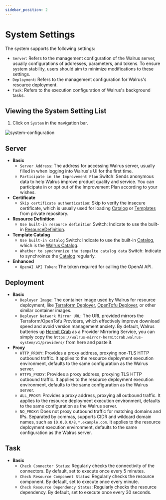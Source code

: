 ```yaml
---
sidebar_position: 2
---
```


# System Settings

The system supports the following settings:

- `Server`: Refers to the management configuration of the Walrus server, usually configurations of addresses, parameters, and tokens. To ensure system stability, users should aim to minimize modifications to these settings.
- `Deployment`: Refers to the management configuration for Walrus's resource deployment.
- `Task`: Refers to the execution configuration of Walrus's background tasks.

## Viewing the System Setting List

1. Click on `System` in the navigation bar.

![system-configuration](/img/v0.5.0/settings/ss-config.png)

## Server

- **Basic**
    - `Server Address`: The address for accessing Walrus server, usually filled in when logging into Walrus's UI for the first time.
    - `Participate in the Improvement Plan` Switch: Sends anonymous data to help Walrus improve product quality and service. You can participate in or opt out of the Improvement Plan according to your wishes.
- **Certificate**
    - `Skip certificate authentication`: Skip to verify the insecure certificate, which is usually used for loading [Catalog](./operation/catalog) or [Templates](./operation/templates) from private repository.
- **Resource Definition**
    - `Use built-in resource definition` Switch: Indicate to use the built-in [ResourceDefinition](./operation/resource-definition).
- **Template Catalog**
    - `Use built-in catalog` Switch: Indicate to use the built-in [Catalog](./operation/catalog), which is the [Walrus Catalog](https://github.com/walrus-catalog).
    - `Whether to synchronize the tempalte catalog data` Switch: Indicate to synchroinze the [Catalog](./operation/catalog) regularly.
- **Enhanced**
    - `OpenAI API Token`: The token required for calling the OpenAI API.

## Deployment

- **Basic**
    - `Deployer Image`: The container image used by Walrus for resource deployment, like [Terraform Deployer](https://github.com/seal-io/terraform-deployer), [OpenTofu Deployer](https://github.com/seal-io/opentofu-deployer), or other similar container images.
    - `Deployer Network Mirror URL`: The URL provided mirrors the Terraform/OpenTofu Providers, which effectively improve download speed and avoid version management anxiety. By default, Walrus batteries up [Hermit Crab](https://github.com/seal-io/hermitcrab) as a Provider Mirroring Service, you can simply copy the `https://walrus-mirror-hermitcrab.walrus-system/v1/providers/` from here and paste it.
- **Proxy**
    - `HTTP_PROXY`: Provides a proxy address, proxying non-TLS HTTP outbound traffic. It applies to the resource deployment execution environment, defaults to the same configuration as the Walrus server.
    - `HTTPS_PROXY`: Provides a proxy address, proxying TLS HTTP outbound traffic. It applies to the resource deployment execution environment, defaults to the same configuration as the Walrus server.
    - `ALL_PROXY`: Provides a proxy address, proxying all outbound traffic. It applies to the resource deployment execution environment, defaults to the same configuration as the Walrus server.
    - `NO_PROXY`: Does not proxy outbound traffic for matching domains and IPs. Separated by commas, supports CIDR and wildcard domain names, such as `10.0.0.0/8,*.example.com`. It applies to the resource deployment execution environment, defaults to the same configuration as the Walrus server.

## Task

- **Basic**
    - `Check Connector Status`: Regularly checks the connectivity of the connectors. By default, set to execute once every 5 minutes.
    - `Check Resource Component Status`: Regularly checks the resource component. By default, set to execute once every minute.
    - `Check Resource Dependency Status`: Regularly checks the resource dependency. By default, set to execute once every 30 seconds.
